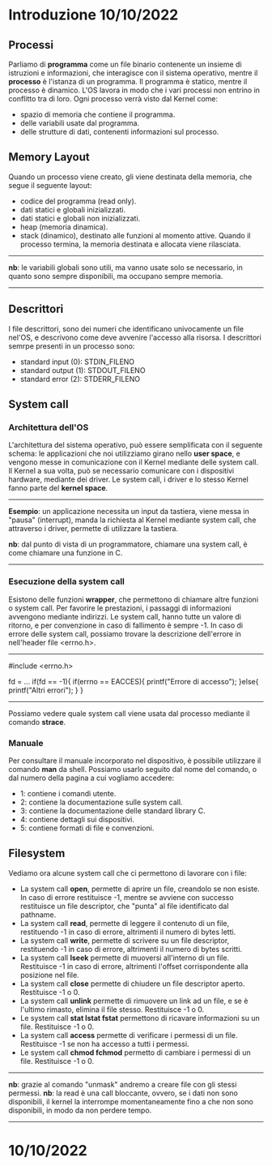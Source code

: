 # Introduzione 10/10/2022
## Processi
Parliamo di __programma__ come un file binario contenente un insieme di istruzioni e informazioni, che interagisce con il sistema operativo, mentre il __processo__ è l'istanza di un programma. Il programma è statico, mentre il processo è dinamico.
L'OS lavora in modo che i vari processi non entrino in conflitto tra di loro. Ogni processo verrà visto dal Kernel come:
- spazio di memoria che contiene il programma.
- delle variabili usate dal programma.
- delle strutture di dati, contenenti informazioni sul processo.

## Memory Layout
Quando un processo viene creato, gli viene destinata della memoria, che segue il seguente layout:
- codice del programma (read only).
- dati statici e globali inizializzati.
- dati statici e globali non inizializzati.
- heap (memoria dinamica).
- stack (dinamico), destinato alle funzioni al momento attive.
Quando il processo termina, la memoria destinata e allocata viene rilasciata.

- - -
__nb__: le variabili globali sono utili, ma vanno usate solo se necessario, in quanto sono sempre disponibili, ma occupano sempre memoria.
- -  -
## Descrittori
I file descrittori, sono dei numeri che identificano univocamente un file nel'OS, e descrivono come deve avvenire l'accesso alla risorsa. I descrittori semrpe presenti in un processo sono: 
- standard input (0): STDIN_FILENO
- standard output (1): STDOUT_FILENO
- standard error (2): STDERR_FILENO

## System call
### Architettura dell'OS
L'architettura del sistema operativo, può essere semplificata con il seguente schema: le applicazioni che noi utilizziamo girano nello __user space__, e vengono messe in comunicazione con il Kernel mediante delle system call. Il Kernel a sua volta, può se necessario comunicare con i dispositivi hardware, mediante dei driver. Le system call, i driver e lo stesso Kernel fanno parte del __kernel space__.

- - -
__Esempio__: un applicazione necessita un input da tastiera, viene messa in "pausa" (interrupt), manda la richiesta al Kernel mediante system call, che attraverso i driver, permette di utilizzare la tastiera.

__nb__: dal punto di vista di un programmatore, chiamare una system call, è come chiamare una funzione in C.
- - -

### Esecuzione della system call
Esistono delle funzioni __wrapper__, che permettono di chiamare altre funzioni o system call.
Per favorire le prestazioni, i passaggi di informazioni avvengono mediante indirizzi.
Le system call, hanno tutte un valore di ritorno, e per convenzione in caso di fallimento è sempre -1. In caso di errore delle system call, possiamo trovare la descrizione dell'errore in nell'header file <errno.h>.
- - -
#include <errno.h>

fd = ...
if(fd == -1){
    if(errno == EACCES){
        printf("Errore di accesso");
    }else{
        printf("Altri errori");
    }
}
- - -
Possiamo vedere quale system call viene usata dal processo mediante il comando __strace__.

### Manuale
Per consultare il manuale incorporato nel dispositivo, è possibile utilizzare il comando __man__ da shell. Possiamo usarlo seguito dal nome del comando, o dal numero della pagina a cui vogliamo accedere:
- 1: contiene i comandi utente.
- 2: contiene la documentazione sulle system call.
- 3: contiene la documentazione delle standard library C.
- 4: contiene dettagli sui dispositivi.
- 5: contiene formati di file e convenzioni.

## Filesystem
Vediamo ora alcune system call che ci permettono di lavorare con i file:
- La system call __open__, permette di aprire un file, creandolo se non esiste. In caso di errore restituisce -1, mentre se avviene con successo restituisce un file descriptor, che "punta" al file identificato dal pathname.
- La system call __read__, permette di leggere il contenuto di un file, restituendo -1 in caso di errore, altrimenti il numero di bytes letti.
- La system call __write__, permette di scrivere su un file descriptor, restituendo -1 in caso di errore, altrimenti il numero di bytes scritti.
- La system call __lseek__ permette di muoversi all'interno di un file. Restituisce -1 in caso di errore, altrimenti l'offset corrispondente alla posizione nel file.
- La system call __close__ permette di chiudere un file descriptor aperto. Restituisce -1 o 0.
- La system call __unlink__ permette di rimuovere un link ad un file, e se è l'ultimo rimasto, elimina il file stesso. Restituisce -1 o 0.
- Le system call __stat lstat fstat__ permettono di ricavare informazioni su un file. Restituisce -1 o 0.
- La system call __access__ permette di verificare i permessi di un file. Restituisce -1 se non ha accesso a tutti i permessi.
- Le system call __chmod fchmod__ permetto di cambiare i permessi di un file. Restituisce -1 o 0.
- - -
__nb__: grazie al comando "unmask" andremo a creare file con gli stessi permessi.
__nb__: la read è una call bloccante, ovvero, se i dati non sono disponibili, il kernel la interrompe momentaneamente fino a che non sono disponibili, in modo da non perdere tempo.
- - -

#  10/10/2022